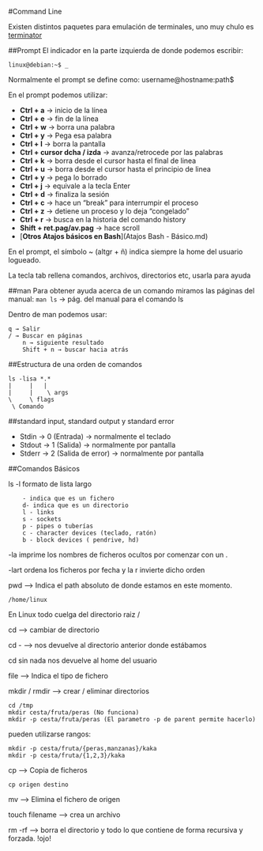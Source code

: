 #Command Line

Existen distintos paquetes para emulación de terminales, uno muy chulo es [terminator](../Software/terminal/terminator.md)


##Prompt
El indicador en la parte izquierda de donde podemos escribir:

```
linux@debian:~$ _
```

Normalmente el prompt se define como: username@hostname:path$

En el prompt podemos utilizar:

- **Ctrl + a** → inicio de la línea
- **Ctrl + e** → fin de la línea
- **Ctrl + w** → borra una palabra
- **Ctrl + y** → Pega esa palabra
- **Ctrl + l** → borra la pantalla
- **Ctrl + cursor dcha / izda** → avanza/retrocede por las palabras
- **Ctrl + k** → borra desde el cursor hasta el final de linea
- **Ctrl + u** → borra desde el cursor hasta el principio de linea
- **Ctrl + y** → pega lo  borrado
- **Ctrl + j** → equivale a la tecla Enter
- **Ctrl + d** → finaliza la sesión
- **Ctrl + c** → hace un “break” para interrumpir el proceso
- **Ctrl + z** → detiene un proceso y lo deja “congelado”
- **Ctrl + r** → busca en la historia del comando history
- **Shift + ret.pag/av.pag** → hace scroll
- [**Otros Atajos básicos en Bash**](Atajos Bash - Básico.md)

En el prompt, el símbolo ~ (altgr + ñ) indica siempre la home del usuario logueado.

La tecla tab rellena comandos, archivos, directorios etc, usarla para ayuda



##man
Para obtener ayuda acerca de un comando miramos las páginas del manual:
`man ls` → pág. del manual para el comando ls

Dentro de man podemos usar:
    
    q → Salir
    / → Buscar en páginas
        n → siguiente resultado
        Shift + n → buscar hacia atrás



##Estructura de una orden de comandos
```
ls -lisa *.*
|     |   |
|     |    \ args
\     \ flags
 \ Comando
```

##standard input, standard output y standard error

-  Stdin → 0 (Entrada) → normalmente el teclado
-  Stdout → 1 (Salida) → normalmente por pantalla
-  Stderr → 2 (Salida de error) → normalmente por pantalla

##Comandos Básicos

ls
-l formato de lista largo
```
    - indica que es un fichero
    d- indica que es un directorio
    l - links
    s - sockets
    p - pipes o tuberías
    c - character devices (teclado, ratón)
    b - block devices ( pendrive, hd)
```

-la imprime los nombres de ficheros ocultos por comenzar con un .

-lart ordena los ficheros por fecha y la r invierte dicho orden

pwd --> Indica el path absoluto de donde estamos en este momento.

    /home/linux 

En Linux todo cuelga del directorio raiz /

cd --> cambiar de directorio

cd - --> nos devuelve al directorio anterior donde estábamos

cd sin nada nos devuelve al home del usuario

file <nombre del fichero> --> Indica el tipo de fichero

mkdir / rmdir --> crear / eliminar directorios
    
    cd /tmp
    mkdir cesta/fruta/peras (No funciona)
    mkdir -p cesta/fruta/peras (El parametro -p de parent permite hacerlo)

pueden utilizarse rangos:

    mkdir -p cesta/fruta/{peras,manzanas}/kaka
    mkdir -p cesta/fruta/{1,2,3}/kaka

cp --> Copia de ficheros 
    
    cp origen destino

mv --> Elimina el fichero de origen

touch filename --> crea un archivo

rm -rf <directory> --> borra el directorio y todo lo que contiene de forma recursiva y forzada. !ojo!

